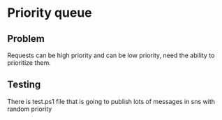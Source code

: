 # Priority queue
## Problem
Requests can be high priority and can be low priority, need the ability to prioritize them.

## Testing
There is test.ps1 file that is going to publish lots of messages in sns with random priority